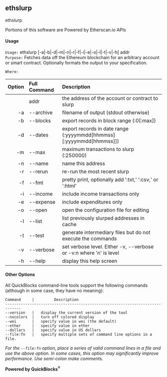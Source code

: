 ## ethslurp

ethslurp

Portions of this software are Powered by Etherscan.io APIs
#### Usage

`Usage:`    ethslurp [-a|-b|-d|-m|-n|-r|-f|-i|-e|-o|-l|-t|-v|-h] addr  
`Purpose:`  Fetches data off the Ethereum blockchain for an arbitrary account or smart contract. Optionally formats the output to your specification.
             
`Where:`  

| Option | Full Command | Description |
| -------: | :------- | :------- |
|  | addr | the address of the account or contract to slurp |
| -a | --archive | filename of output (stdout otherwise) |
| -b | --blocks | export records in block range (:0[:max]) |
| -d | --dates | export records in date range (:yyyymmdd[hhmmss][:yyyymmdd[hhmmss]]) |
| -m | --max | maximum transactions to slurp (:250000) |
| -n | --name | name this address |
| -r | --rerun | re-run the most recent slurp |
| -f | --fmt | pretty print, optionally add ':txt,' ':csv,' or ':html' |
| -i | --income | include income transactions only |
| -e | --expense | include expenditures only |
| -o | --open | open the configuration file for editing |
| -l | --list | list previously slurped addresses in cache |
| -t | --test | generate intermediary files but do not execute the commands |
| -v | --verbose | set verbose level. Either -v, --verbose or -v:n where 'n' is level |
| -h | --help | display this help screen |

#### Other Options

All QuickBlocks command-line tools support the following commands (although in some case, they have no meaning):

    Command     |         Description
    -----------------------------------------------------------------------------
    --version   |   display the current version of the tool
    --nocolors  |   turn off colored display
    --wei       |   specify value in wei (the default)
    --ether     |   specify value in ether
    --dollars   |   specify value in US dollars
    --file:fn   |   specify multiple sets of command line options in a file.

*For the `--file:fn` option, place a series of valid command lines in a file and use the above option. In some cases, this option may significantly improve performance. Use semi-colon make comments.*

**Powered by QuickBlocks<sup>&reg;</sup>**

